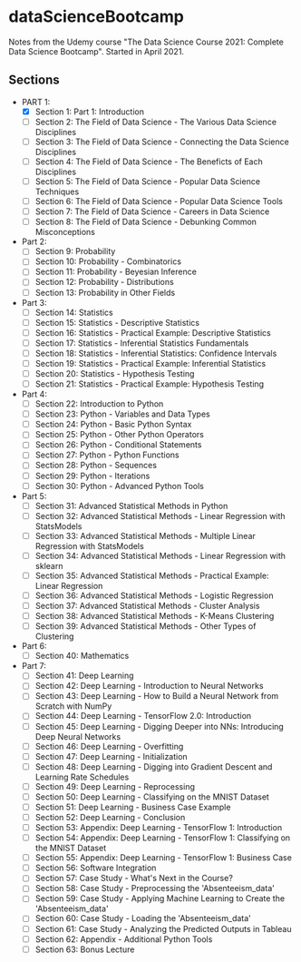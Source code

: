 # dataScienceBootcamp
Notes from the Udemy course "The Data Science Course 2021: Complete Data Science Bootcamp". Started in April 2021.

## Sections
* PART 1:
  - [x] Section 1: Part 1: Introduction
  - [ ] Section 2: The Field of Data Science - The Various Data Science Disciplines
  - [ ] Section 3: The Field of Data Science - Connecting the Data Science Disciplines
  - [ ] Section 4: The Field of Data Science - The Beneficts of Each Disciplines
  - [ ] Section 5: The Field of Data Science - Popular Data Science Techniques
  - [ ] Section 6: The Field of Data Science - Popular Data Science Tools
  - [ ] Section 7: The Field of Data Science - Careers in Data Science
  - [ ] Section 8: The Field of Data Science - Debunking Common Misconceptions
* Part 2:
  - [ ] Section 9: Probability
  - [ ] Section 10: Probability - Combinatorics
  - [ ] Section 11: Probability - Beyesian Inference
  - [ ] Section 12: Probability - Distributions
  - [ ] Section 13: Probability in Other Fields
* Part 3:
  - [ ] Section 14: Statistics
  - [ ] Section 15: Statistics - Descriptive Statistics
  - [ ] Section 16: Statistics - Practical Example: Descriptive Statistics
  - [ ] Section 17: Statistics - Inferential Statistics Fundamentals
  - [ ] Section 18: Statistics - Inferential Statistics: Confidence Intervals
  - [ ] Section 19: Statistics - Practical Example: Inferential Statistics
  - [ ] Section 20: Statistics - Hypothesis Testing
  - [ ] Section 21: Statistics - Practical Example: Hypothesis Testing
* Part 4:
  - [ ] Section 22: Introduction to Python
  - [ ] Section 23: Python - Variables and Data Types
  - [ ] Section 24: Python - Basic Python Syntax
  - [ ] Section 25: Python - Other Python Operators
  - [ ] Section 26: Python - Conditional Statements
  - [ ] Section 27: Python - Python Functions
  - [ ] Section 28: Python - Sequences
  - [ ] Section 29: Python - Iterations
  - [ ] Section 30: Python - Advanced Python Tools
* Part 5:
  - [ ] Section 31: Advanced Statistical Methods in Python
  - [ ] Section 32: Advanced Statistical Methods - Linear Regression with StatsModels
  - [ ] Section 33: Advanced Statistical Methods - Multiple Linear Regression with StatsModels
  - [ ] Section 34: Advanced Statistical Methods - Linear Regression with sklearn
  - [ ] Section 35: Advanced Statistical Methods - Practical Example: Linear Regression
  - [ ] Section 36: Advanced Statistical Methods - Logistic Regression
  - [ ] Section 37: Advanced Statistical Methods - Cluster Analysis
  - [ ] Section 38: Advanced Statistical Methods - K-Means Clustering
  - [ ] Section 39: Advanced Statistical Methods - Other Types of Clustering
* Part 6:
  - [ ] Section 40: Mathematics
* Part 7:
  - [ ] Section 41: Deep Learning
  - [ ] Section 42: Deep Learning - Introduction to Neural Networks
  - [ ] Section 43: Deep Learning - How to Build a Neural Network from Scratch with NumPy
  - [ ] Section 44: Deep Learning - TensorFlow 2.0: Introduction
  - [ ] Section 45: Deep Learning - Digging Deeper into NNs: Introducing Deep Neural Networks
  - [ ] Section 46: Deep Learning - Overfitting
  - [ ] Section 47: Deep Learning - Initialization
  - [ ] Section 48: Deep Learning - Digging into Gradient Descent and Learning Rate Schedules
  - [ ] Section 49: Deep Learning - Reprocessing
  - [ ] Section 50: Deep Learning - Classifying on the MNIST Dataset
  - [ ] Section 51: Deep Learning - Business Case Example
  - [ ] Section 52: Deep Learning - Conclusion
  - [ ] Section 53: Appendix: Deep Learning - TensorFlow 1: Introduction 
  - [ ] Section 54: Appendix: Deep Learning - TensorFlow 1: Classifying on the MNIST Dataset
  - [ ] Section 55: Appendix: Deep Learning - TensorFlow 1: Business Case
  - [ ] Section 56: Software Integration
  - [ ] Section 57: Case Study - What's Next in the Course?
  - [ ] Section 58: Case Study - Preprocessing the 'Absenteeism_data'
  - [ ] Section 59: Case Study - Applying Machine Learning to Create the 'Absenteeism_data'
  - [ ] Section 60: Case Study - Loading the 'Absenteeism_data'
  - [ ] Section 61: Case Study - Analyzing the Predicted Outputs in Tableau
  - [ ] Section 62: Appendix - Additional Python Tools
  - [ ] Section 63: Bonus Lecture